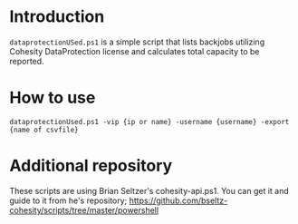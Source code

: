 # Introduction

`dataprotectionUSed.ps1` is a simple script that lists backjobs utilizing Cohesity DataProtection license and calculates total capacity to be reported.

# How to use

```
dataprotectionUsed.ps1 -vip {ip or name} -username {username} -export {name of csvfile}
```

# Additional repository

These scripts are using Brian Seltzer's cohesity-api.ps1. You can get it and guide to it from he's repository; https://github.com/bseltz-cohesity/scripts/tree/master/powershell
